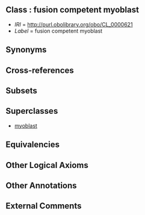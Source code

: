 
## Class : fusion competent myoblast

 * *IRI* = http://purl.obolibrary.org/obo/CL_0000621
 * *Label* = fusion competent myoblast

## Synonyms


## Cross-references


## Subsets


## Superclasses

 * [myoblast](../../CL/56/CL_0000056.md)

## Equivalencies


## Other Logical Axioms


## Other Annotations


## External Comments

